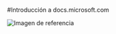 #<a name="welcome-to-docsmicrosoftcom"></a>Introducción a docs.microsoft.com

![Imagen de referencia](media/150x150.png)